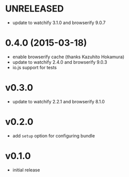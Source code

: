 # UNRELEASED

  * update to watchify 3.1.0 and browserify 9.0.7

# 0.4.0 (2015-03-18)

  * enable browserify cache (thanks Kazuhito Hokamura)
  * update to watchify 2.4.0 and browserify 9.0.3
  * io.js support for tests

# v0.3.0

  * update to watchify 2.2.1 and browserify 8.1.0

# v0.2.0

  * add `setup` option for configuring bundle

# v0.1.0

  * initial release

